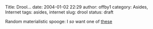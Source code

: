 Title: Drool...
date: 2004-01-02 22:29
author: offby1
category: Asides, Internet
tags: asides, internet
slug: drool
status: draft

Random materialistic spooge: I *so* want one of [these](http://www.thinkgeek.com/cubegoodies/toys/61da/)
